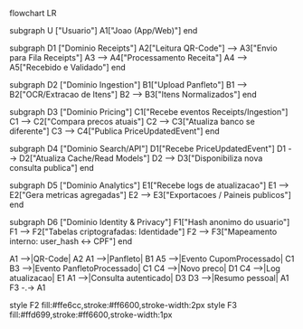 flowchart LR

subgraph U ["Usuario"]
  A1["Joao (App/Web)"]
end

subgraph D1 ["Dominio Receipts"]
  A2["Leitura QR-Code"] --> A3["Envio para Fila Receipts"]
  A3 --> A4["Processamento Receita"]
  A4 --> A5["Recebido e Validado"]
end

subgraph D2 ["Dominio Ingestion"]
  B1["Upload Panfleto"]
  B1 --> B2["OCR/Extracao de Itens"]
  B2 --> B3["Itens Normalizados"]
end

subgraph D3 ["Dominio Pricing"]
  C1["Recebe eventos Receipts/Ingestion"]
  C1 --> C2["Compara precos atuais"]
  C2 --> C3["Atualiza banco se diferente"]
  C3 --> C4["Publica PriceUpdatedEvent"]
end

subgraph D4 ["Dominio Search/API"]
  D1["Recebe PriceUpdatedEvent"]
  D1 --> D2["Atualiza Cache/Read Models"]
  D2 --> D3["Disponibiliza nova consulta publica"]
end

subgraph D5 ["Dominio Analytics"]
  E1["Recebe logs de atualizacao"]
  E1 --> E2["Gera metricas agregadas"]
  E2 --> E3["Exportacoes / Paineis publicos"]
end

subgraph D6 ["Dominio Identity & Privacy"]
  F1["Hash anonimo do usuario"]
  F1 --> F2["Tabelas criptografadas: Identidade"]
  F2 --> F3["Mapeamento interno: user_hash ↔ CPF"]
end

A1 -->|QR-Code| A2
A1 -->|Panfleto| B1
A5 -->|Evento CupomProcessado| C1
B3 -->|Evento PanfletoProcessado| C1
C4 -->|Novo preco| D1
C4 -->|Log atualizacao| E1
A1 -->|Consulta autenticado| D3
D3 -->|Resumo pessoal| A1
F3 -.-> A1

style F2 fill:#ffe6cc,stroke:#ff6600,stroke-width:2px
style F3 fill:#ffd699,stroke:#ff6600,stroke-width:1px

